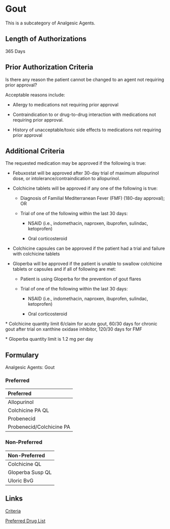 # Gout

This is a subcategory of Analgesic Agents.

## Length of Authorizations

365 Days

## Prior Authorization Criteria

Is there any reason the patient cannot be changed to an agent not requiring prior approval?

Acceptable reasons include:

- Allergy to medications not requiring prior approval

- Contraindication to or drug-to-drug interaction with medications not requiring prior approval.

- History of unacceptable/toxic side effects to medications not requiring prior approval

## Additional Criteria

The requested medication may be approved if the following is true:

- Febuxostat will be approved after 30-day trial of maximum allopurinol dose, or intolerance/contraindication to allopurinol.

- Colchicine tablets will be approved if any one of the following is true:

  - Diagnosis of Familial Mediterranean Fever (FMF) (180-day approval); OR

  - Trial of one of the following within the last 30 days:

    - NSAID (i.e., indomethacin, naproxen, ibuprofen, sulindac, ketoprofen)

    - Oral corticosteroid

- Colchicine capsules can be approved if the patient had a trial and failure with colchicine tablets

- Gloperba will be approved if the patient is unable to swallow colchicine tablets or capsules and if all of following are met:

  - Patient is using Gloperba for the prevention of gout flares

  - Trial of one of the following within the last 30 days:

    - NSAID (i.e., indomethacin, naproxen, ibuprofen, sulindac, ketoprofen)

    - Oral corticosteroid

\* Colchicine quantity limit 6/claim for acute gout, 60/30 days for chronic gout after trial on xanthine oxidase inhibitor, 120/30 days for FMF

\* Gloperba quantity limit is 1.2 mg per day

## Formulary

Analgesic Agents: Gout

### Preferred

| Preferred                |
| :----------------------- |
| Allopurinol              |
| Colchicine PA QL         |
| Probenecid               |
| Probenecid/Colchicine PA |

### Non-Preferred

| Non-Preferred    |
| :--------------- |
| Colchicine QL    |
| Gloperba Susp QL |
| Uloric BvG       |

## Links

[Criteria](https://pharmacy.medicaid.ohio.gov/sites/default/files/20221001_UPDL_Criteria_APPROVED.pdf#page=6)

[Preferred Drug List](https://pharmacy.medicaid.ohio.gov/sites/default/files/20221001_UPDL_APPROVED_.pdf#page=7)